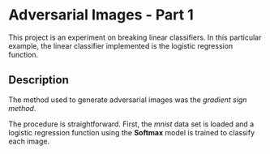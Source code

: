 # Adversarial Images - Part 1

This project is an experiment on breaking linear classifiers. In this particular example, the linear classifier implemented is the logistic regression function.

## Description

The method used to generate adversarial images was the *gradient sign method*.

The procedure is straightforward. First, the *mnist* data set is loaded and a logistic regression function using the **Softmax** model is trained to classify each image.
